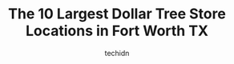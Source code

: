 ---
layout: ampstory
image: https://i0.wp.com/www.depkes.org/wp-content/uploads/2023/06/dollar-tree-0-in-fort-worth-tx-1685966426.jpeg?resize=640,853
author: techidn
featured: false
description: Discover the impressive array of Dollar Tree options in Fort Worth TX, where you can find 10 of the largest Dollar Tree establishments in the area. From renowned classics to hidden gems, For
title: The 10 Largest Dollar Tree Store Locations in Fort Worth TX
cover:
   title: The 10 Largest Dollar Tree Store Locations in Fort Worth TX
   subtitle: Rickpate
   background: https://www.depkes.org/wp-content/uploads/2023/06/dollar-tree-0-in-fort-worth-tx-1685966426.jpeg

pages: 
 - layout: thirds
   top: <h1>#1 Dollar Tree</h1>
   bottom: "<p>When we visited, it was following the Christmas day. The shelves were almost empty, and the boxes, presumably of merchandise replacement, were filling the allies. Otherwi</p>"
   background: https://www.depkes.org/wp-content/uploads/2023/06/dollar-tree-1-in-fort-worth-tx-1685966426.jpeg
   backgroundblur: true
 - layout: thirds
   top: <h1>#2 Dollar Tree</h1>
   bottom: "<p>6330 Lake Worth Blvd, Lake Worth, TX 76135, United States</p>"
   background: https://www.depkes.org/wp-content/uploads/2023/06/dollar-tree-2-in-fort-worth-tx-1685966427.jpeg
   cta:
      link: https://www.depkes.org/blog/the-10-largest-dollar-tree-store-locations-in-fort-worth-tx/
      text: The 10 Largest Dollar Tree Store Locations in Fort Worth TX
 - layout: thirds
   top: <h1>#3 Dollar Tree</h1>
   bottom: "<p>6216 Hulen Bend Blvd, Fort Worth, TX 76132, United States</p>"
   background: https://www.depkes.org/wp-content/uploads/2023/06/dollar-tree-3-in-fort-worth-tx-1685966427.jpeg
   cta:
      link: https://www.depkes.org/blog/the-10-largest-dollar-tree-store-locations-in-fort-worth-tx/
      text: The 10 Largest Dollar Tree Store Locations in Fort Worth TX
 - layout: thirds
   top: <h1>#4 Dollar Tree</h1>
   bottom: "<p>8640 Camp Bowie W Blvd, Fort Worth, TX 76116, United States</p>"
   background: https://images.unsplash.com/photo-1552083974-186346191183?ixlib=rb-4.0.3&ixid=MnwxMjA3fDB8MHxwaG90by1wYWdlfHx8fGVufDB8fHx8&auto=format&fit=crop&w=640&h=853&q=80
   cta:
      link: https://www.depkes.org/blog/the-10-largest-dollar-tree-store-locations-in-fort-worth-tx/
      text: The 10 Largest Dollar Tree Store Locations in Fort Worth TX
 - layout: thirds
   top: <h1>#5 Dollar Tree</h1>
   bottom: "<p>9700 Legacy Dr #120, Fort Worth, TX 76108, United States</p>"
   background: https://images.unsplash.com/photo-1567095761054-7a02e69e5c43?ixlib=rb-4.0.3&ixid=MnwxMjA3fDB8MHxwaG90by1wYWdlfHx8fGVufDB8fHx8&auto=format&fit=crop&w=640&h=853&q=80
   cta:
      link: https://www.depkes.org/blog/the-10-largest-dollar-tree-store-locations-in-fort-worth-tx/
      text: The 10 Largest Dollar Tree Store Locations in Fort Worth TX
 - layout: thirds
   top: <h1>#6 Dollar Tree</h1>
   bottom: "<p>2708 Renaissance Dr, Fort Worth, TX 76105, United States</p>"
   background: https://images.unsplash.com/photo-1534312527009-56c7016453e6?ixlib=rb-4.0.3&ixid=MnwxMjA3fDB8MHxwaG90by1wYWdlfHx8fGVufDB8fHx8&auto=format&fit=crop&w=640&h=853&q=80
   cta:
      link: https://www.depkes.org/blog/the-10-largest-dollar-tree-store-locations-in-fort-worth-tx/
      text: The 10 Largest Dollar Tree Store Locations in Fort Worth TX
 - layout: thirds
   top: <h1>#7 Dollar Tree</h1>
   bottom: "<p>2233 Porter Creek Dr, Fort Worth, TX 76177, United States</p>"
   background: https://images.unsplash.com/photo-1488554378835-f7acf46e6c98?ixlib=rb-4.0.3&ixid=MnwxMjA3fDB8MHxwaG90by1wYWdlfHx8fGVufDB8fHx8&auto=format&fit=crop&w=640&h=853&q=80
   cta:
      link: https://www.depkes.org/blog/the-10-largest-dollar-tree-store-locations-in-fort-worth-tx/
      text: The 10 Largest Dollar Tree Store Locations in Fort Worth TX
 - layout: thirds
   middle: Continue reading...
   background: https://images.unsplash.com/photo-1515405295579-ba7b45403062?ixlib=rb-4.0.3&ixid=MnwxMjA3fDB8MHxwaG90by1wYWdlfHx8fGVufDB8fHx8&auto=format&fit=crop&w=640&h=853&q=80
   cta:
      link: https://www.depkes.org/blog/the-10-largest-dollar-tree-store-locations-in-fort-worth-tx/
      text: The 10 Largest Dollar Tree Store Locations in Fort Worth TX
      
---